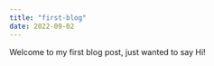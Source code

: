 ```yaml
---
title: "first-blog"
date: 2022-09-02
---
```


Welcome to my first blog post, just wanted to say Hi!
